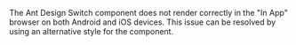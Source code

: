 The Ant Design Switch component does not render correctly in the "In App" browser on both Android and iOS devices. This issue can be resolved by using an alternative style for the component.
